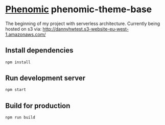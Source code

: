 # [Phenomic](https://github.com/MoOx/phenomic) phenomic-theme-base
The beginning of my project with serverless architecture.
Currently being hosted on s3 via:
http://dannyhwtest.s3-website-eu-west-1.amazonaws.com/

## Install dependencies

```sh
npm install
```

## Run development server

```sh
npm start
```

## Build for production

```sh
npm run build
```
